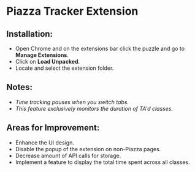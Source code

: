 # Piazza Tracker Extension

## Installation:
- Open Chrome and on the extensions bar click the puzzle and go to **Manage Extensions**.
- Click on **Load Unpacked**.
- Locate and select the extension folder.

## Notes:
- *Time tracking pauses when you switch tabs.*
- *This feature exclusively monitors the duration of TA'd classes.*

## Areas for Improvement:
- Enhance the UI design.
- Disable the popup of the extension on non-Piazza pages.
- Decrease amount of API calls for storage.
- Implement a feature to display the total time spent across all classes.
